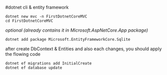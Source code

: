 ﻿#dotnet cli & entity framework

`dotnet new mvc -n FirstDotnetCoreMVC`
<br/>
`cd FirstDotnetCoreMVC`

_optional (already contains it in Microsoft.AspNetCore.App package)_ 

`dotnet add package Microsoft.EntityFrameworkCore.Sqlite`

after create DbContext & Entities and also each changes, you should apply the flowing code

`dotnet ef migrations add InitialCreate`
<br/>
`dotnet ef database update`
